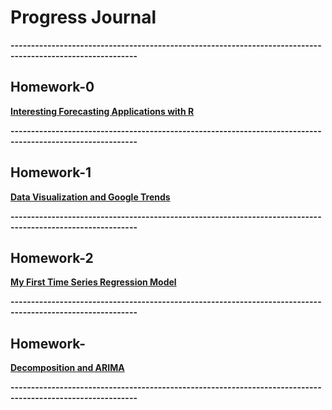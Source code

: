 # Progress Journal

**-----------------------------------------------------------------------------------------------------------**

## Homework-0
  
[**Interesting Forecasting Applications with R**](files/homework0/homework0.html)


**-----------------------------------------------------------------------------------------------------------**


## Homework-1

[**Data Visualization and Google Trends**](files/homework-1/homework-1.html)


**-----------------------------------------------------------------------------------------------------------**

## Homework-2

[**My First Time Series Regression Model**](files/homework-2/homework-2.html)

**-----------------------------------------------------------------------------------------------------------**
## Homework-

[**Decomposition and ARIMA**](files/homework-2/homework-2.html)

**-----------------------------------------------------------------------------------------------------------**